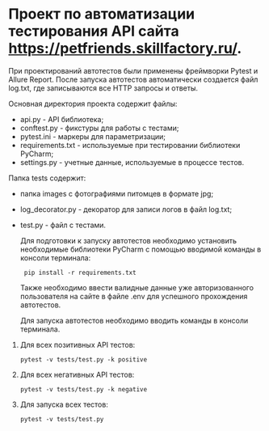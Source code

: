 # Проект по автоматизации тестирования API сайта https://petfriends.skillfactory.ru/.

При проектирований автотестов были применены фреймворки Pytest и Allure Report.
После запуска автотестов автоматически создается файл log.txt, где записываются все HTTP запросы и ответы.

Основная директория проекта содержит файлы:

- api.py - API библиотека;
- conftest.py - фикстуры для работы с тестами;
- pytest.ini - маркеры для параметризации;
- requirements.txt - используемые при тестировании библиотеки PyCharm;
- settings.py - учетные данные, используемые в процессе тестов.

Папка tests содержит:

- папка images с фотографиями питомцев в формате jpg;
- log_decorator.py - декоратор для записи логов в файл log.txt;
- test.py - файл с тестами.

  Для подготовки к запуску автотестов необходимо установить необходимые библиотеки PyCharm с помощью вводимой команды в консоли терминала:

       pip install -r requirements.txt

  Также необходимо ввести валидные данные уже авторизованного пользователя на сайте в файле .env для успешного прохождения автотестов.
  

  Для запуска автотестов необходимо вводить команды в консоли терминала.
  

1. Для всех позитивных API тестов:

       pytest -v tests/test.py -k positive

2. Для всех негативных API тестов:

       pytest -v tests/test.py -k negative

3. Для запуска всех тестов:

       pytest -v tests/test.py
